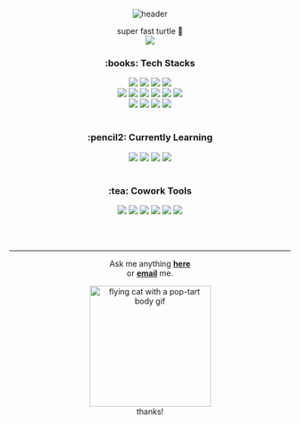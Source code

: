 <div align="center">

 ![header](https://capsule-render.vercel.app/api?type=waving&color=0:ffe45c,100:d5adff&text=Hi%20there%20!&animation=twinkling&fontColor=fff&stroke=003268)

 super fast turtle :turtle: <br>
 <img src="https://img.shields.io/badge/Markup Developer-03C75A?style=for-the-badge&logo=Naver&logoColor=white">
 <br>

 <h3>:books: Tech Stacks </h3>
 <div>
  <img src="https://img.shields.io/badge/VS Code-007ACC?style=for-the-badge&logo=Visual Studio Code&logoColor=white">
  <img src="https://img.shields.io/badge/Git-181717?style=for-the-badge&logo=GitHub&logoColor=white">
  <img src="https://img.shields.io/badge/Sourcetree-0052CC?style=for-the-badge&logo=Sourcetree&logoColor=white">
  <img src="https://img.shields.io/badge/Bootstrap-7952B3?style=for-the-badge&logo=Bootstrap&logoColor=white">
 </div>

 <div>
  <img src="https://img.shields.io/badge/HTML5-E34F26?style=for-the-badge&logo=HTML5&logoColor=white">
  <img src="https://img.shields.io/badge/CSS3-1572B6?style=for-the-badge&logo=CSS3&logoColor=white">
  <img src="https://img.shields.io/badge/Sass/Scss-CC6699?style=for-the-badge&logo=Sass&logoColor=white">
  <img src="https://img.shields.io/badge/Swiper-6332F6?style=for-the-badge&logo=Swiper&logoColor=white">
  <img src="https://img.shields.io/badge/jQuery-0769AD?style=for-the-badge&logo=jQuery&logoColor=white">
  <img src="https://img.shields.io/badge/JavaScript(ES6)-F7DF1E?style=for-the-badge&logo=JavaScript&logoColor=white">
 </div>

 <div>
  <img src="https://img.shields.io/badge/Node.js-339933?style=for-the-badge&logo=Node.js&logoColor=white">
  <img src="https://img.shields.io/badge/gulp-CF4647?style=for-the-badge&logo=gulp&logoColor=white">
  <img src="https://img.shields.io/badge/npm-CB3837?style=for-the-badge&logo=npm&logoColor=white">
  <img src="https://img.shields.io/badge/Yarn-2C8EBB?style=for-the-badge&logo=Yarn&logoColor=white">
 </div>
 <br>

 <h3> :pencil2: Currently Learning </h3>
 <div>
  <img src="https://img.shields.io/badge/JavaScript(ES5)-F7DF1E?style=for-the-badge&logo=JavaScript&logoColor=white">
  <img src="https://img.shields.io/badge/React-61DAFB?style=for-the-badge&logo=React&logoColor=white">
  <img src="https://img.shields.io/badge/Vue.js-4FC08D?style=for-the-badge&logo=Vue.js&logoColor=white">
  <img src="https://img.shields.io/badge/TypeScript-3178C6?style=for-the-badge&logo=TypeScript&logoColor=white">
 </div>
 <br>

 <h3> :tea: Cowork Tools </h3>
 <div>
   <img src="https://img.shields.io/badge/GitHub-181717?style=for-the-badge&logo=GitHub&logoColor=white">
   <img src="https://img.shields.io/badge/GitLab-FC6D26?style=for-the-badge&logo=GitLab&logoColor=white">
   <img src="https://img.shields.io/badge/works-03C75A?style=for-the-badge&logo=Naver&logoColor=white">
   <img src="https://img.shields.io/badge/zeplin-fa9440?style=for-the-badge&logo=zeplin&logoColor=white">
   <img src="https://img.shields.io/badge/Figma-F24E1E?style=for-the-badge&logo=Figma&logoColor=white">
   <img src="https://img.shields.io/badge/Photoshop-31A8FF?style=for-the-badge&logo=Adobe Photoshop&logoColor=white">
 </div>

 <br><br>

 ---
 Ask me anything <a href="https://github.com/ABSphreak/ABSphreak/issues/new"><b>here</b></a><br>
 or <a href="mailto:jiihy@naver.com"><b>email</b></a> me.

 <div><img width="217" alt="flying cat with a pop-tart body gif" src="https://c.tenor.com/lTtlX5xlfmgAAAAC/nyan-cat.gif"></div>
 thanks!

</div>
